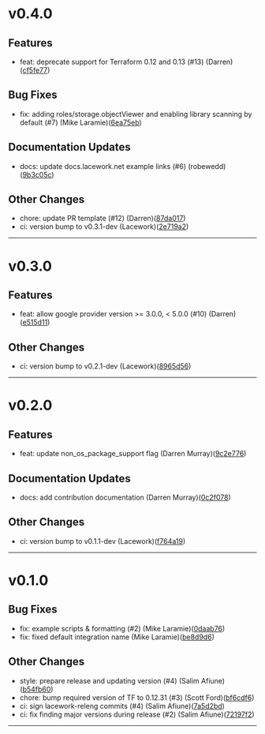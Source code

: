 # v0.4.0

## Features
* feat: deprecate support for Terraform 0.12 and 0.13 (#13) (Darren)([cf5fe77](https://github.com/lacework/terraform-gcp-gar/commit/cf5fe778a66c9de770577ee03ee16e16f34d84c4))
## Bug Fixes
* fix: adding roles/storage.objectViewer and enabling library scanning by default (#7) (Mike Laramie)([6ea75eb](https://github.com/lacework/terraform-gcp-gar/commit/6ea75ebd67feba5ed5d547402eab66ac677d7760))
## Documentation Updates
* docs: update docs.lacework.net example links (#6) (robewedd)([9b3c05c](https://github.com/lacework/terraform-gcp-gar/commit/9b3c05c07c62a3fbb17ae2a5c5121624e1d3e31b))
## Other Changes
* chore: update PR template (#12) (Darren)([87da017](https://github.com/lacework/terraform-gcp-gar/commit/87da017cb6bb55310e5475baecc96341529a286b))
* ci: version bump to v0.3.1-dev (Lacework)([2e719a2](https://github.com/lacework/terraform-gcp-gar/commit/2e719a26f1ef08642049198976d168a78f00c8f2))
---
# v0.3.0

## Features
* feat: allow google provider version >= 3.0.0, < 5.0.0 (#10) (Darren)([e515d11](https://github.com/lacework/terraform-gcp-gar/commit/e515d11bda489c6ab65c88e57f20e5edc9211a1b))
## Other Changes
* ci: version bump to v0.2.1-dev (Lacework)([8965d56](https://github.com/lacework/terraform-gcp-gar/commit/8965d56a663ea62ff17ee9a2517ed51392ac15d6))
---
# v0.2.0

## Features
* feat: update non_os_package_support flag (Darren Murray)([9c2e776](https://github.com/lacework/terraform-gcp-gar/commit/9c2e7765e067d512bd61f6282fec99dec4ab1207))
## Documentation Updates
* docs: add contribution documentation (Darren Murray)([0c2f078](https://github.com/lacework/terraform-gcp-gar/commit/0c2f078beec1fe07a86b202d032cc93d923f2921))
## Other Changes
* ci: version bump to v0.1.1-dev (Lacework)([f764a19](https://github.com/lacework/terraform-gcp-gar/commit/f764a19a3772b3cc723652208f9e642ab9ec3a56))
---
# v0.1.0

## Bug Fixes
* fix: example scripts & formatting (#2) (Mike Laramie)([0daab76](https://github.com/lacework/terraform-gcp-gar/commit/0daab76dcd61c5dc65249d14b1aebf3b4cdffca2))
* fix: fixed default integration name (Mike Laramie)([be8d9d6](https://github.com/lacework/terraform-gcp-gar/commit/be8d9d6296fdb4ae31b1cdf5ae2be731c6c29fd5))
## Other Changes
* style: prepare release and updating version (#4) (Salim Afiune)([b54fb60](https://github.com/lacework/terraform-gcp-gar/commit/b54fb60d6f0d0a0408d227ed6d279a352ff8a1ce))
* chore: bump required version of TF to 0.12.31 (#3) (Scott Ford)([bf6cdf6](https://github.com/lacework/terraform-gcp-gar/commit/bf6cdf68a271cc49560dd66bb60fd590b0b1328c))
* ci: sign lacework-releng commits (#4) (Salim Afiune)([7a5d2bd](https://github.com/lacework/terraform-gcp-gar/commit/7a5d2bd2b5468d6d6e1537bcbdfa0cbbefded641))
* ci: fix finding major versions during release (#2) (Salim Afiune)([72197f2](https://github.com/lacework/terraform-gcp-gar/commit/72197f2f20bf5d67710a2bc2d38d4844427e6d77))
---
